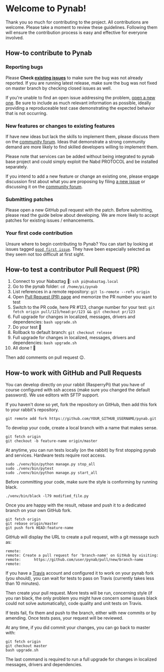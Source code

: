 # Welcome to Pynab!

Thank you so much for contributing to the project. All contributions are
welcome. Please take a moment to review these guidelines. Following them will
ensure the contribution process is easy and effective for everyone involved.

## How-to contribute to Pynab

### Reporting bugs

Please **Check [existing issues](/nabaztag2018/pynab/issues)** to make sure the
bug was not already reported. If you are running latest release, make sure the
bug was not fixed on master branch by checking closed issues as well.

If you're unable to find an open issue addressing the problem,
[open a new one](/nabaztag2018/pynab/issues/new). Be sure to include as much
relevant information as possible, ideally providing a reproduceable test case
demonstrating the expected behavior that is not occurring.

### New features or changes to existing features

If have new ideas but lack the skills to implement them, please discuss them
on the [community forum](http://tagtagtag.fr/forum/). Ideas that demonstrate
a strong community demand are more likely to find skilled developers willing
to implement them.

Please note that services can be added without being integrated to pynab base
project and could simply exploit the Nabd PROTOCOL and be installed separately.

If you intend to add a new feature or change an existing one, please engage
discussion first about what you are proposing by filing
[a new issue](/nabaztag2018/pynab/issues/new) or discussing it on the
[community forum](http://tagtagtag.fr/forum/).

### Submitting patches

Please open a new GitHub pull request with the patch. Before submitting, please
read the guide below about developing. We are more likely to accept
patches for existing issues / enhancements.

### Your first code contribution

Unsure where to begin contributing to Pynab? You can start by looking at issues
tagged [`good first issue`](https://github.com/nabaztag2018/pynab/issues?q=is%3Aissue+is%3Aopen+label%3A%22good+first+issue%22).
They have been especially selected as they seem not too difficult at first
sight.

## How-to test a contributor Pull Request (PR)

1. Connect to your Nabaztag 🐰: `ssh pi@nabaztag.local`
2. Go to the pynab folder: `cd /home/pi/pynab`
3. List references in a remote repository: `git ls-remote --refs origin`
4. Open [Pull Request (PR) page](https://github.com/nabaztag2018/pynab/pulls) and memorize the PR number you want to test
5. Switch to the PR code, here PR #123, change number for your test: `git fetch origin pull/123/head:pr/123 && git checkout pr/123`
6. Full upgrade for changes in localized, messages, drivers and dependencies: `bash upgrade.sh`
7. Do your test 🚦
8. Rollback to default branch: `git checkout release`
9. Full upgrade for changes in localized, messages, drivers and dependencies: `bash upgrade.sh`
10. All done ! 🎉

Then add comments on pull request 😉.

## How-to work with GitHub and Pull Requests

You can develop directly on your rabbit (RasperryPi) that you have of course
configured with ssh access (make sure you changed the default password). We
use editors with SFTP support.

If you haven't done so yet, fork the repository on GitHub, then add this fork
to your rabbit's repository.

```
git remote add fork https://github.com/YOUR_GITHUB_USERNAME/pynab.git
```

To develop your code, create a local branch with a name that makes sense.

```
git fetch origin
git checkout -b feature-name origin/master
```

At anytime, you can run tests locally (on the rabbit) by first stopping pynab
and services. Hardware tests require root access.

```
sudo ./venv/bin/python manage.py stop_all
sudo ./venv/bin/pytest
sudo ./venv/bin/python manage.py start_all
```

Before committing your code, make sure the style is conforming by running
black.

```
./venv/bin/black -l79 modified_file.py
```

Once you are happy with the result, rebase and push it to a dedicated branch on
your own GitHub fork.

```
git fetch origin
git rebase origin/master
git push fork HEAD:feature-name
```

GitHub will display the URL to create a pull request, with a git message such
as:

```
remote:
remote: Create a pull request for 'branch-name' on GitHub by visiting:
remote:      https://github.com/user/pynab/pull/new/branch-name
remote:
```

If you have a [Travis](http://travis-ci.org/) account and configured it to work
on your pynab fork (you should), you can wait for tests to pass on Travis
(currently takes less than 10 minutes).

Then create your pull request. More tests will be run, concerning style (if you
ran black, the only problem you might have concern some issues black could not
solve automatically), code quality and unit tests on Travis.

If tests fail, fix them and push to the branch, either with new commits or
by amending. Once tests pass, your request will be reviewed.

At any time, if you did commit your changes, you can go back to master with:

```
git fetch origin
git checkout master
bash upgrade.sh
```

The last command is required to run a full upgrade for changes in localized
messages, drivers and dependencies.
